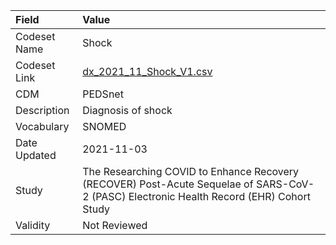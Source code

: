 |Field        |Value                                                                                                                                    |
|:------------|:----------------------------------------------------------------------------------------------------------------------------------------|
|Codeset Name |Shock                                                                                                                                    |
|Codeset Link |[dx_2021_11_Shock_V1.csv](https://github.com/PEDSnet/Variable-Dictionary/blob/main/conditions/dx_2021_11_Shock_V1.csv.csv)               |
|CDM          |PEDSnet                                                                                                                                  |
|Description  |Diagnosis of shock                                                                                                                       |
|Vocabulary   |SNOMED                                                                                                                                   |
|Date Updated |2021-11-03                                                                                                                               |
|Study        |The Researching COVID to Enhance Recovery (RECOVER) Post-Acute Sequelae of SARS-CoV-2 (PASC) Electronic Health Record (EHR) Cohort Study |
|Validity     |Not Reviewed                                                                                                                             |
